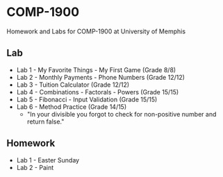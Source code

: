 # COMP-1900
Homework and Labs for COMP-1900 at University of Memphis

## Lab
* Lab 1 - My Favorite Things - My First Game (Grade 8/8)
* Lab 2 - Monthly Payments - Phone Numbers (Grade 12/12)
* Lab 3 - Tuition Calculator (Grade 12/12)
* Lab 4 - Combinations - Factorals - Powers (Grade 15/15)
* Lab 5 - Fibonacci - Input Validation (Grade 15/15)
* Lab 6 - Method Practice (Grade 14/15)
  - "In your divisible you forgot to check for non-positive number and return false."
## Homework
* Lab 1 - Easter Sunday
* Lab 2 - Paint
